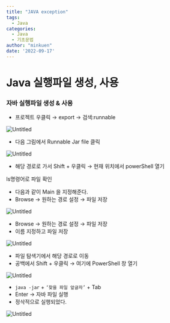 ```yaml
---
title: "JAVA exception"
tags:
  - Java
categories:
  - Java
  - 기초문법
author: "minkuen"
date: '2022-09-17'
---
```


# Java 실행파일 생성, 사용

### 자바 실행파일 생성 & 사용

- 프로젝트 우클릭 → export → 검색:runnable

![Untitled](/images/Java_runnable_file/Untitled.png)

- 다음 그림에서 Runnable Jar file 클릭

![Untitled](/images/Java_runnable_file/Untitled%201.png)

- 해당 경로로 가서 Shift + 우클릭 → 현재 위치에서 powerShell 열기

ls명령어로 파일 확인

- 다음과 같이 Main 을 지정해준다.
- Browse → 원하는 경로 설정 → 파일 저장

![Untitled](/images/Java_runnable_file/Untitled%202.png)

- Browse → 원하는 경로 설정 → 파일 저장
- 이름 지정하고 파일 저장

![Untitled](/images/Java_runnable_file/Untitled%203.png)

- 파일 탐색기에서 해당 경로로 이동
- 공백에서 Shift + 우클릭 → 여기에 PowerShell 창 열기

![Untitled](/images/Java_runnable_file/Untitled%204.png)

- `java -jar` + `‘찾을 파일 앞글자’` + Tab
- Enter → 자바 파일 실행
- 정삭적으로 실행되었다.

![Untitled](/images/Java_runnable_file/Untitled%205.png)